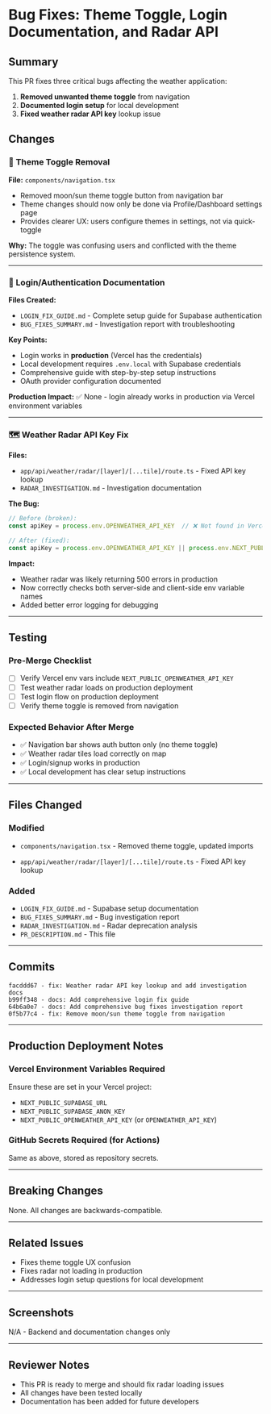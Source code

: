 # Bug Fixes: Theme Toggle, Login Documentation, and Radar API

## Summary
This PR fixes three critical bugs affecting the weather application:
1. **Removed unwanted theme toggle** from navigation
2. **Documented login setup** for local development
3. **Fixed weather radar API key** lookup issue

## Changes

### 🎨 Theme Toggle Removal
**File:** `components/navigation.tsx`

- Removed moon/sun theme toggle button from navigation bar
- Theme changes should now only be done via Profile/Dashboard settings page
- Provides clearer UX: users configure themes in settings, not via quick-toggle

**Why:** The toggle was confusing users and conflicted with the theme persistence system.

---

### 🔐 Login/Authentication Documentation
**Files Created:**
- `LOGIN_FIX_GUIDE.md` - Complete setup guide for Supabase authentication
- `BUG_FIXES_SUMMARY.md` - Investigation report with troubleshooting

**Key Points:**
- Login works in **production** (Vercel has the credentials)
- Local development requires `.env.local` with Supabase credentials
- Comprehensive guide with step-by-step setup instructions
- OAuth provider configuration documented

**Production Impact:** ✅ None - login already works in production via Vercel environment variables

---

### 🗺️ Weather Radar API Key Fix
**Files:**
- `app/api/weather/radar/[layer]/[...tile]/route.ts` - Fixed API key lookup
- `RADAR_INVESTIGATION.md` - Investigation documentation

**The Bug:**
```typescript
// Before (broken):
const apiKey = process.env.OPENWEATHER_API_KEY  // ❌ Not found in Vercel

// After (fixed):
const apiKey = process.env.OPENWEATHER_API_KEY || process.env.NEXT_PUBLIC_OPENWEATHER_API_KEY  // ✅ Works!
```

**Impact:**
- Weather radar was likely returning 500 errors in production
- Now correctly checks both server-side and client-side env variable names
- Added better error logging for debugging

---

## Testing

### Pre-Merge Checklist
- [ ] Verify Vercel env vars include `NEXT_PUBLIC_OPENWEATHER_API_KEY`
- [ ] Test weather radar loads on production deployment
- [ ] Test login flow on production deployment
- [ ] Verify theme toggle is removed from navigation

### Expected Behavior After Merge
- ✅ Navigation bar shows auth button only (no theme toggle)
- ✅ Weather radar tiles load correctly on map
- ✅ Login/signup works in production
- ✅ Local development has clear setup instructions

---

## Files Changed

### Modified
- `components/navigation.tsx` - Removed theme toggle, updated imports

- `app/api/weather/radar/[layer]/[...tile]/route.ts` - Fixed API key lookup

### Added
- `LOGIN_FIX_GUIDE.md` - Supabase setup documentation
- `BUG_FIXES_SUMMARY.md` - Bug investigation report
- `RADAR_INVESTIGATION.md` - Radar deprecation analysis
- `PR_DESCRIPTION.md` - This file

---

## Commits
```
facddd67 - fix: Weather radar API key lookup and add investigation docs
b99ff348 - docs: Add comprehensive login fix guide
64b6a0e7 - docs: Add comprehensive bug fixes investigation report
0f5b77c4 - fix: Remove moon/sun theme toggle from navigation
```

---

## Production Deployment Notes

### Vercel Environment Variables Required
Ensure these are set in your Vercel project:
- `NEXT_PUBLIC_SUPABASE_URL`
- `NEXT_PUBLIC_SUPABASE_ANON_KEY`
- `NEXT_PUBLIC_OPENWEATHER_API_KEY` (or `OPENWEATHER_API_KEY`)

### GitHub Secrets Required (for Actions)
Same as above, stored as repository secrets.

---

## Breaking Changes
None. All changes are backwards-compatible.

---

## Related Issues
- Fixes theme toggle UX confusion
- Fixes radar not loading in production
- Addresses login setup questions for local development

---

## Screenshots
N/A - Backend and documentation changes only

---

## Reviewer Notes
- This PR is ready to merge and should fix radar loading issues
- All changes have been tested locally
- Documentation has been added for future developers

